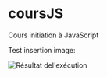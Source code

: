 coursJS
=======

Cours initiation à JavaScript

Test insertion image:

![Résultat
del'exécution](https://github.com/ProfesseurWeiss/coursJS/blob/master/images/yahoo_home_page_1994.jpg?raw=true)
